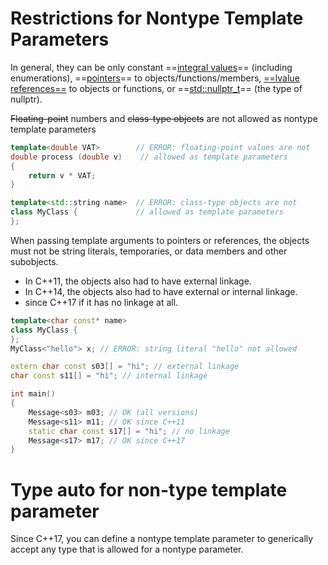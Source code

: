 # Restrictions for Nontype Template Parameters

In general, they can be only constant ==<u>integral values</u>== (including enumerations), ==<u>pointers</u>== to objects/functions/members, <u>==lvalue references==</u> to objects or functions, or ==<u>std::nullptr_t</u>== (the type of nullptr).

~~Floating-point~~ numbers and ~~class-type objects~~ are not allowed as nontype template parameters

```cpp
template<double VAT> 		// ERROR: floating-point values are not
double process (double v)	 // allowed as template parameters
{
    return v * VAT;
}

template<std::string name> 	// ERROR: class-type objects are not
class MyClass { 			// allowed as template parameters
};
```



When passing template arguments to pointers or references, the objects must not be string literals, temporaries, or data members and other subobjects.

- In C++11, the objects also had to have external linkage.
- In C++14, the objects also had to have external or internal linkage.
- since C++17 if it has no linkage at all.

```cpp
template<char const* name>
class MyClass {
};
MyClass<"hello"> x; // ERROR: string literal "hello" not allowed

extern char const s03[] = "hi"; // external linkage
char const s11[] = "hi"; // internal linkage

int main()
{
    Message<s03> m03; // OK (all versions)
    Message<s11> m11; // OK since C++11
    static char const s17[] = "hi"; // no linkage
    Message<s17> m17; // OK since C++17
}
```



# Type auto for non-type template parameter

Since C++17, you can define a nontype template parameter to generically accept any type that is allowed for a nontype parameter. 

